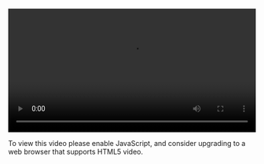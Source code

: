 <video controls="" style="width: 100%; display: block;"><source src="http://o86bpj665.bkt.clouddn.com/bianguaishou/2-3-class-id.mp4" type="video/mp4"><p>To view this video please enable JavaScript, and consider upgrading to a web browser that supports HTML5 video.</p></video>
